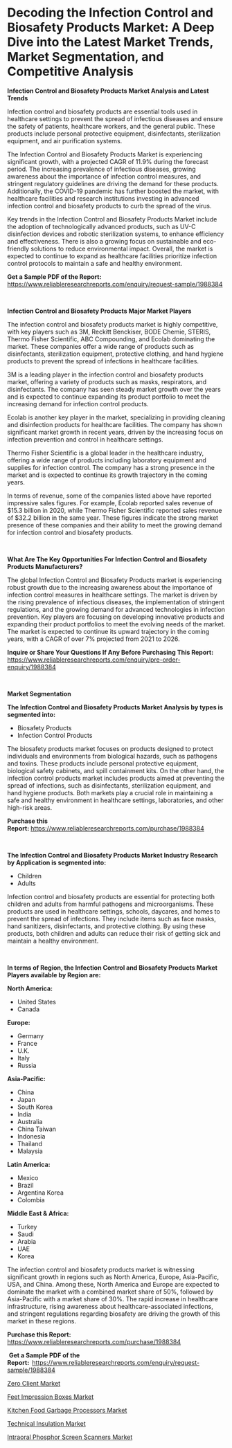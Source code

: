 <p><h1>Decoding the Infection Control and Biosafety Products Market: A Deep Dive into the Latest Market Trends, Market Segmentation, and Competitive Analysis</h1></p><p><strong>Infection Control and Biosafety Products Market Analysis and Latest Trends</strong></p>
<p><p>Infection control and biosafety products are essential tools used in healthcare settings to prevent the spread of infectious diseases and ensure the safety of patients, healthcare workers, and the general public. These products include personal protective equipment, disinfectants, sterilization equipment, and air purification systems.</p><p>The Infection Control and Biosafety Products Market is experiencing significant growth, with a projected CAGR of 11.9% during the forecast period. The increasing prevalence of infectious diseases, growing awareness about the importance of infection control measures, and stringent regulatory guidelines are driving the demand for these products. Additionally, the COVID-19 pandemic has further boosted the market, with healthcare facilities and research institutions investing in advanced infection control and biosafety products to curb the spread of the virus.</p><p>Key trends in the Infection Control and Biosafety Products Market include the adoption of technologically advanced products, such as UV-C disinfection devices and robotic sterilization systems, to enhance efficiency and effectiveness. There is also a growing focus on sustainable and eco-friendly solutions to reduce environmental impact. Overall, the market is expected to continue to expand as healthcare facilities prioritize infection control protocols to maintain a safe and healthy environment.</p></p>
<p><strong>Get a Sample PDF of the Report:&nbsp;</strong> <a href="https://www.reliableresearchreports.com/enquiry/request-sample/1988384">https://www.reliableresearchreports.com/enquiry/request-sample/1988384</a></p>
<p>&nbsp;</p>
<p><strong>Infection Control and Biosafety Products Major Market Players</strong></p>
<p><p>The infection control and biosafety products market is highly competitive, with key players such as 3M, Reckitt Benckiser, BODE Chemie, STERIS, Thermo Fisher Scientific, ABC Compounding, and Ecolab dominating the market. These companies offer a wide range of products such as disinfectants, sterilization equipment, protective clothing, and hand hygiene products to prevent the spread of infections in healthcare facilities.</p><p>3M is a leading player in the infection control and biosafety products market, offering a variety of products such as masks, respirators, and disinfectants. The company has seen steady market growth over the years and is expected to continue expanding its product portfolio to meet the increasing demand for infection control products.</p><p>Ecolab is another key player in the market, specializing in providing cleaning and disinfection products for healthcare facilities. The company has shown significant market growth in recent years, driven by the increasing focus on infection prevention and control in healthcare settings.</p><p>Thermo Fisher Scientific is a global leader in the healthcare industry, offering a wide range of products including laboratory equipment and supplies for infection control. The company has a strong presence in the market and is expected to continue its growth trajectory in the coming years.</p><p>In terms of revenue, some of the companies listed above have reported impressive sales figures. For example, Ecolab reported sales revenue of $15.3 billion in 2020, while Thermo Fisher Scientific reported sales revenue of $32.2 billion in the same year. These figures indicate the strong market presence of these companies and their ability to meet the growing demand for infection control and biosafety products.</p></p>
<p>&nbsp;</p>
<p><strong>What Are The Key Opportunities For Infection Control and Biosafety Products Manufacturers?</strong></p>
<p><p>The global Infection Control and Biosafety Products market is experiencing robust growth due to the increasing awareness about the importance of infection control measures in healthcare settings. The market is driven by the rising prevalence of infectious diseases, the implementation of stringent regulations, and the growing demand for advanced technologies in infection prevention. Key players are focusing on developing innovative products and expanding their product portfolios to meet the evolving needs of the market. The market is expected to continue its upward trajectory in the coming years, with a CAGR of over 7% projected from 2021 to 2026.</p></p>
<p><strong>Inquire or Share Your Questions If Any Before Purchasing This Report:</strong> <a href="https://www.reliableresearchreports.com/enquiry/pre-order-enquiry/1988384">https://www.reliableresearchreports.com/enquiry/pre-order-enquiry/1988384</a></p>
<p>&nbsp;</p>
<p><strong>Market Segmentation</strong></p>
<p><strong>The Infection Control and Biosafety Products Market Analysis by types is segmented into:</strong></p>
<p><ul><li>Biosafety Products</li><li>Infection Control Products</li></ul></p>
<p><p>The biosafety products market focuses on products designed to protect individuals and environments from biological hazards, such as pathogens and toxins. These products include personal protective equipment, biological safety cabinets, and spill containment kits. On the other hand, the infection control products market includes products aimed at preventing the spread of infections, such as disinfectants, sterilization equipment, and hand hygiene products. Both markets play a crucial role in maintaining a safe and healthy environment in healthcare settings, laboratories, and other high-risk areas.</p></p>
<p><strong>Purchase this Report:&nbsp;</strong><a href="https://www.reliableresearchreports.com/purchase/1988384">https://www.reliableresearchreports.com/purchase/1988384</a></p>
<p>&nbsp;</p>
<p><strong>The Infection Control and Biosafety Products Market Industry Research by Application is segmented into:</strong></p>
<p><ul><li>Children</li><li>Adults</li></ul></p>
<p><p>Infection control and biosafety products are essential for protecting both children and adults from harmful pathogens and microorganisms. These products are used in healthcare settings, schools, daycares, and homes to prevent the spread of infections. They include items such as face masks, hand sanitizers, disinfectants, and protective clothing. By using these products, both children and adults can reduce their risk of getting sick and maintain a healthy environment.</p></p>
<p>&nbsp;</p>
<p><strong>In terms of Region, the Infection Control and Biosafety Products Market Players available by Region are:</strong></p>
<p>
    <p> <strong> North America: </strong>
        <ul>
            <li>United States</li>
            <li>Canada</li>
        </ul>
        </p> 
    <p> <strong> Europe: </strong>
        <ul>
            <li>Germany</li>
            <li>France</li>
            <li>U.K.</li>
            <li>Italy</li>
            <li>Russia</li>
        </ul>
        </p> 
    <p> <strong> Asia-Pacific: </strong>
        <ul>
            <li>China</li>
            <li>Japan</li>
            <li>South Korea</li>
            <li>India</li>
            <li>Australia</li>
            <li>China Taiwan</li>
            <li>Indonesia</li>
            <li>Thailand</li>
            <li>Malaysia</li>
        </ul>
        </p> 
    <p> <strong> Latin America: </strong>
        <ul>
            <li>Mexico</li>
            <li>Brazil</li>
            <li>Argentina Korea</li>
            <li>Colombia</li>
        </ul>
        </p> 
    <p> <strong> Middle East & Africa: </strong>
        <ul>
            <li>Turkey</li>
            <li>Saudi</li>
            <li>Arabia</li>
            <li>UAE</li>
            <li>Korea</li>
        </ul>
    </p>
    </p>
<p><p>The infection control and biosafety products market is witnessing significant growth in regions such as North America, Europe, Asia-Pacific, USA, and China. Among these, North America and Europe are expected to dominate the market with a combined market share of 50%, followed by Asia-Pacific with a market share of 30%. The rapid increase in healthcare infrastructure, rising awareness about healthcare-associated infections, and stringent regulations regarding biosafety are driving the growth of this market in these regions.</p></p>
<p><strong>Purchase this Report: </strong><a href="https://www.reliableresearchreports.com/purchase/1988384">https://www.reliableresearchreports.com/purchase/1988384</a></p>
<p>&nbsp;<strong>Get a Sample PDF of the Report:&nbsp;&nbsp;</strong><a href="https://www.reliableresearchreports.com/enquiry/request-sample/1988384">https://www.reliableresearchreports.com/enquiry/request-sample/1988384</a></p>
<p><strong></strong></p>
<p><p><a href="https://view.publitas.com/reportprime-1/global-zero-client-market-by-types-applications-and-major-players-with-regional-growth-rate-analysis-and-development-situation-from-2024-to-2031/">Zero Client Market</a></p><p><a href="https://valiant-lunge-8fe.notion.site/Insights-into-Feet-Impression-Boxes-Market-Size-Analysing-Market-Share-Trends-and-Growth-from-202-1f72eceb6da14a9598d46dcdc7c7b733">Feet Impression Boxes Market</a></p><p><a href="https://picayune-night-cbd.notion.site/Kitchen-Food-Garbage-Processors-Market-Research-Report-The-Key-To-Successful-Business-Strategy-Fore-d0f9968af4e64d3d95491cf385aab542">Kitchen Food Garbage Processors Market</a></p><p><a href="https://view.publitas.com/reportprime-1/technical-insulation-market-analysis-and-market-size-global-industry-overview-market-segmentation-and-forecast-2024-to-2031/">Technical Insulation Market</a></p><p><a href="https://artistic-helicopter-ca9.notion.site/Intraoral-Phosphor-Screen-Scanners-Market-Offers-Provide-Insightful-Data-for-the-Time-Period-from-20-6d4cf7b7fb374cd69a97da757e65360b">Intraoral Phosphor Screen Scanners Market</a></p></p>